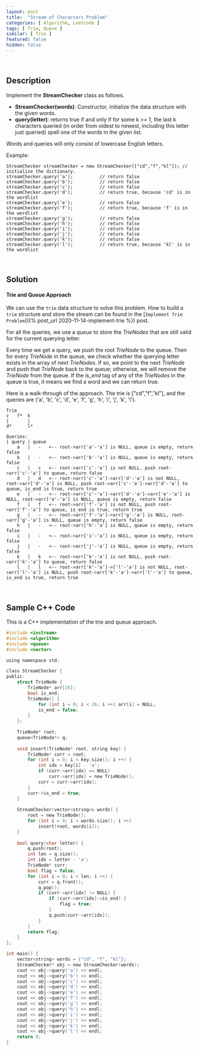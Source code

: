 ```yaml
---
layout: post
title:  "Stream of Characters Problem"
categories: [ Algorithm, Leetcode ]
tags: [ Trie, Queue ]
similar: [ Trie ]
featured: false
hidden: false
---
```


<br />

## Description

Implement the **StreamChecker** class as follows.
* **StreamChecker(words)**: Constructor, initialize the data structure with the given words.
* **query(letter)**: returns true if and only if for some k >= 1, the last k characters queried (in order from oldest to newest, including this letter just queried) spell one of the words in the given list.

Words and queries will only consist of lowercase English letters.

Example: 
```
StreamChecker streamChecker = new StreamChecker(["cd","f","kl"]); // initialize the dictionary.
streamChecker.query('a');          // return false
streamChecker.query('b');          // return false
streamChecker.query('c');          // return false
streamChecker.query('d');          // return true, because 'cd' is in the wordlist
streamChecker.query('e');          // return false
streamChecker.query('f');          // return true, because 'f' is in the wordlist
streamChecker.query('g');          // return false
streamChecker.query('h');          // return false
streamChecker.query('i');          // return false
streamChecker.query('j');          // return false
streamChecker.query('k');          // return false
streamChecker.query('l');          // return true, because 'kl' is in the wordlist
```

<br />

## Solution

#### Trie and Queue Approach

We can use the `trie` data structure to solve this problem. How to build a `trie` structure and store the stream can be found in the [`Implement Trie Problem`]({% post_url 2020-11-14-implement-trie %}) post.


For all the queries, we use a *queue* to store the *TrieNodes* that are still valid for the current querying letter.

Every time we get a query, we push the root *TrieNode* to the queue. Then for every *TrieNode* in the queue, we check whether the querying letter exists in the array of next *TrieNodes*. If so, we point to the next *TrieNode* and push that *TrieNode* back to the queue; otherwise, we will remove the *TrieNode* from the queue. If the *is_end* tag of any of the *TrieNodes* in the queue is true, it means we find a word and we can return true.

Here is a walk-through of the approach. The trie is ["cd","f","kl"], and the queries are ('a', 'b', 'c', 'd', 'e', 'f', 'g', 'h', 'i', 'j', 'k', 'l').
```
Trie
c   f*  k
|       |
d*      l*

Queries:
| query | queue 
    a   |   -   <-- root->arr['a'-'a'] is NULL, queue is empty, return false
    b   |   -   <-- root->arr['b'-'a'] is NULL, queue is empty, return false
    c   |   c   <-- root->arr['c'-'a'] is not NULL, push root->arr['c'-'a'] to queue, return false
    d   |   d   <-- root->arr['c'-'a']->arr['d'-'a'] is not NULL, root->arr['d'-'a'] is NULL, push root->arr['c'-'a']->arr['d'-'a'] to queue, is_end is true, return true
    e   |   -   <-- root->arr['c'-'a']->arr['d'-'a']->arr['e'-'a'] is NULL, root->arr['e'-'a'] is NULL, queue is empty, return false
    f   |   f   <-- root->arr['f'-'a'] is not NULL, push root->arr['f'-'a'] to queue, is_end is true, return true
    g   |   -   <-- root->arr['f'-'a']->arr['g'-'a'] is NULL, root->arr['g'-'a'] is NULL, queue is empty, return false
    h   |   -   <-- root->arr['h'-'a'] is NULL, queue is empty, return false
    i   |   -   <-- root->arr['i'-'a'] is NULL, queue is empty, return false
    j   |   -   <-- root->arr['j'-'a'] is NULL, queue is empty, return false
    k   |   k   <-- root->arr['k'-'a'] is not NULL, push root->arr['k'-'a'] to queue, return false
    l   |   l   <-- root->arr['k'-'a']->['l'-'a'] is not NULL, root->arr['l'-'a'] is NULL, push root->arr['k'-'a']->arr['l'-'a'] to queue, is_end is true, return true
```

<br />

## Sample C++ Code

This is a C++ implementation of the trie and queue approach.

```c
#include <iostream>
#include <algorithm>
#include <queue>
#include <vector>

using namespace std;

class StreamChecker {
public:
    struct TrieNode {
        TrieNode* arr[26];
        bool is_end;
        TrieNode() {
            for (int i = 0; i < 26; i ++) arr[i] = NULL;
            is_end = false;
        }
    };
    
    TrieNode* root;
    queue<TrieNode*> q;
    
    void insert(TrieNode* root, string key) {
        TrieNode* curr = root;
        for (int i = 0; i < key.size(); i ++) {
            int idx = key[i] - 'a';
            if (curr->arr[idx] == NULL)
                curr->arr[idx] = new TrieNode();
            curr = curr->arr[idx];
        }
        curr->is_end = true;
    }
    
    StreamChecker(vector<string>& words) {
        root = new TrieNode();
        for (int i = 0; i < words.size(); i ++)
            insert(root, words[i]);
    }
    
    bool query(char letter) {
        q.push(root);
        int len = q.size();
        int idx = letter - 'a';
        TrieNode* curr;
        bool flag = false;
        for (int i = 0; i < len; i ++) {
            curr = q.front();
            q.pop();
            if (curr->arr[idx] != NULL) {
                if (curr->arr[idx]->is_end) {
                    flag = true;
                } 
                q.push(curr->arr[idx]);
            }    
        }
        return flag;
    }
};

int main() {
    vector<string> words = {"cd", "f", "kl"};
    StreamChecker* obj = new StreamChecker(words);
    cout << obj->query('a') << endl;
    cout << obj->query('b') << endl;
    cout << obj->query('c') << endl;
    cout << obj->query('d') << endl;
    cout << obj->query('e') << endl;
    cout << obj->query('f') << endl;
    cout << obj->query('g') << endl;
    cout << obj->query('h') << endl;
    cout << obj->query('i') << endl;
    cout << obj->query('j') << endl;
    cout << obj->query('k') << endl;
    cout << obj->query('l') << endl;
    return 0;
}
```
